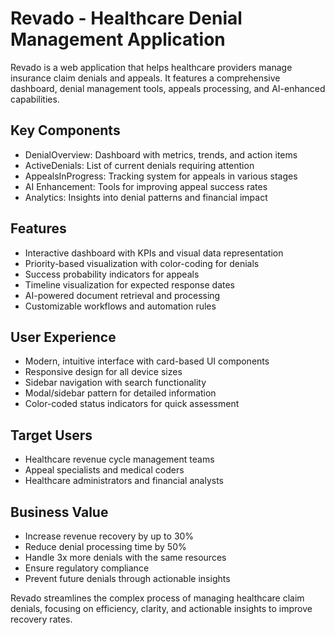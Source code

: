 # Revado - Healthcare Denial Management Application

Revado is a web application that helps healthcare providers manage insurance claim denials and appeals. It features a comprehensive dashboard, denial management tools, appeals processing, and AI-enhanced capabilities.

## Key Components
- DenialOverview: Dashboard with metrics, trends, and action items
- ActiveDenials: List of current denials requiring attention
- AppealsInProgress: Tracking system for appeals in various stages
- AI Enhancement: Tools for improving appeal success rates
- Analytics: Insights into denial patterns and financial impact

## Features
- Interactive dashboard with KPIs and visual data representation
- Priority-based visualization with color-coding for denials
- Success probability indicators for appeals
- Timeline visualization for expected response dates
- AI-powered document retrieval and processing
- Customizable workflows and automation rules

## User Experience
- Modern, intuitive interface with card-based UI components
- Responsive design for all device sizes
- Sidebar navigation with search functionality
- Modal/sidebar pattern for detailed information
- Color-coded status indicators for quick assessment

## Target Users
- Healthcare revenue cycle management teams
- Appeal specialists and medical coders
- Healthcare administrators and financial analysts

## Business Value
- Increase revenue recovery by up to 30%
- Reduce denial processing time by 50%
- Handle 3x more denials with the same resources
- Ensure regulatory compliance
- Prevent future denials through actionable insights

Revado streamlines the complex process of managing healthcare claim denials, focusing on efficiency, clarity, and actionable insights to improve recovery rates. 